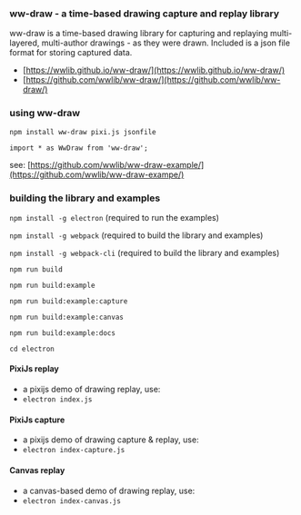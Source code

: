 ### ww-draw - a time-based drawing capture and replay library

ww-draw is a time-based drawing library for capturing and replaying multi-layered, multi-author drawings - as they were drawn. Included is a json file format for storing captured data.

- [https://wwlib.github.io/ww-draw/](https://wwlib.github.io/ww-draw/)
- [https://github.com/wwlib/ww-draw/](https://github.com/wwlib/ww-draw/)

### using ww-draw
`npm install ww-draw pixi.js jsonfile`

`import * as WwDraw from 'ww-draw';`

see: [https://github.com/wwlib/ww-draw-example/](https://github.com/wwlib/ww-draw-exampe/)


### building the library and examples

`npm install -g electron` (required to run the examples)

`npm install -g webpack` (required to build the library and examples)

`npm install -g webpack-cli` (required to build the library and examples)

`npm run build`

`npm run build:example`

`npm run build:example:capture`

`npm run build:example:canvas`

`npm run build:example:docs`

`cd electron`


#### PixiJs replay
- a pixijs demo of drawing replay, use:
- `electron index.js`

#### PixiJs capture
- a pixijs demo of drawing capture & replay, use:
- `electron index-capture.js`

#### Canvas replay
- a canvas-based demo of drawing replay, use:
- `electron index-canvas.js`
